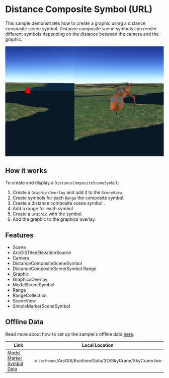 # Distance Composite Symbol (URL)

This sample demonstrates how to create a graphic using a distance composite scene symbol. Distance composite scene symbols can render different symbols depending on the distance between the camera and the graphic.

![](screenshot.png)

## How it works

To create and display a ```DistanceCompositeSceneSymbol```:

1. Create a ```GraphicsOverlay``` and add it to the ```SceneView```.
2. Create symbols for each ```Range``` the composite symbol.
3. Create a distance composite scene symbol`.
4. Add a range for each symbol.
5. Create a ```Graphic``` with the symbol.
6. Add the graphic to the graphics overlay.

## Features
- Scene
- ArcGISTiledElevationSource
- Camera
- DistanceCompositeSceneSymbol
- DistanceCompositeSceneSymbol.Range
- Graphic
- GraphicsOverlay
- ModelSceneSymbol
- Range
- RangeCollection
- SceneView
- SimpleMarkerSceneSymbol

## Offline Data
Read more about how to set up the sample's offline data [here](http://links.esri.com/ArcGISRuntimeQtSamples).

Link | Local Location
---------|-------|
|[Model Marker Symbol Data](https://www.arcgis.com/home/item.html?id=810a20c8be914170948d4c2d2146b4c5)| `<userhome>`/ArcGIS/Runtime/Data/3D/SkyCrane/SkyCrane.lwo |
